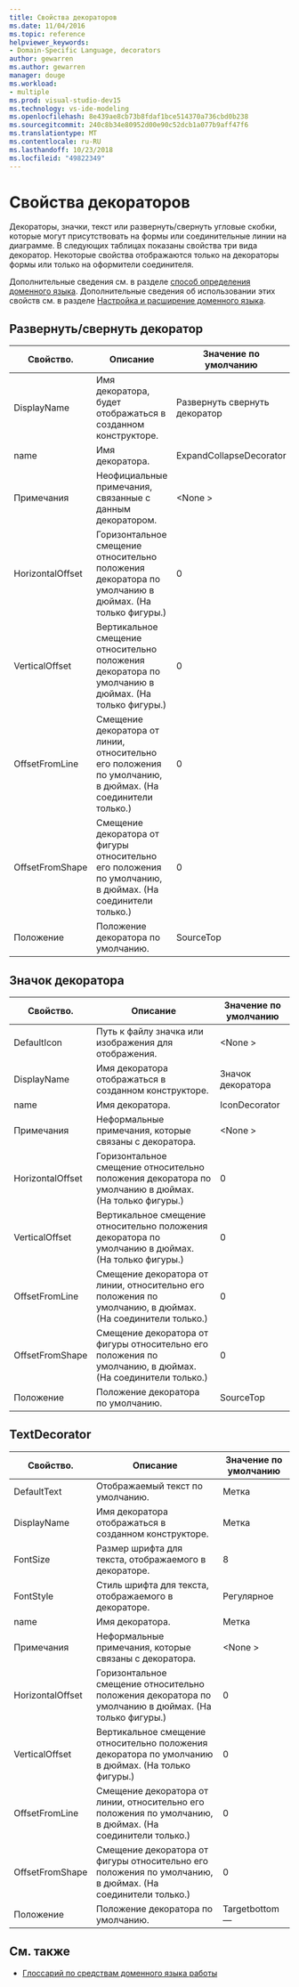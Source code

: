 ```yaml
---
title: Свойства декораторов
ms.date: 11/04/2016
ms.topic: reference
helpviewer_keywords:
- Domain-Specific Language, decorators
author: gewarren
ms.author: gewarren
manager: douge
ms.workload:
- multiple
ms.prod: visual-studio-dev15
ms.technology: vs-ide-modeling
ms.openlocfilehash: 8e439ae8cb73b8fdaf1bce514370a736cbd0b238
ms.sourcegitcommit: 240c8b34e80952d00e90c52dcb1a077b9aff47f6
ms.translationtype: MT
ms.contentlocale: ru-RU
ms.lasthandoff: 10/23/2018
ms.locfileid: "49822349"
---
```

# <a name="properties-of-decorators"></a>Свойства декораторов
Декораторы, значки, текст или развернуть/свернуть угловые скобки, которые могут присутствовать на формы или соединительные линии на диаграмме. В следующих таблицах показаны свойства три вида декоратор. Некоторые свойства отображаются только на декораторы формы или только на оформители соединителя.

 Дополнительные сведения см. в разделе [способ определения доменного языка](../modeling/how-to-define-a-domain-specific-language.md). Дополнительные сведения об использовании этих свойств см. в разделе [Настройка и расширение доменного языка](../modeling/customizing-and-extending-a-domain-specific-language.md).

## <a name="expandcollapse-decorator"></a>Развернуть/свернуть декоратор

|Свойство.|Описание|Значение по умолчанию|
|-|-|-|
|DisplayName|Имя декоратора, будет отображаться в созданном конструкторе.|Развернуть свернуть декоратор|
|name|Имя декоратора.|ExpandCollapseDecorator|
|Примечания|Неофициальные примечания, связанные с данным декоратором.|\<None >|
|HorizontalOffset|Горизонтальное смещение относительно положения декоратора по умолчанию в дюймах. (На только фигуры.)|0|
|VerticalOffset|Вертикальное смещение относительно положения декоратора по умолчанию в дюймах. (На только фигуры.)|0|
|OffsetFromLine|Смещение декоратора от линии, относительно его положения по умолчанию, в дюймах. (На соединители только.)|0|
|OffsetFromShape|Смещение декоратора от фигуры относительно его положения по умолчанию, в дюймах. (На соединители только.)|0|
|Положение|Положение декоратора по умолчанию.|SourceTop|

## <a name="icon-decorator"></a>Значок декоратора

|Свойство.|Описание|Значение по умолчанию|
|-|-|-|
|DefaultIcon|Путь к файлу значка или изображения для отображения.|\<None >|
|DisplayName|Имя декоратора отображаться в созданном конструкторе.|Значок декоратора|
|name|Имя декоратора.|IconDecorator|
|Примечания|Неформальные примечания, которые связаны с декоратора.|\<None >|
|HorizontalOffset|Горизонтальное смещение относительно положения декоратора по умолчанию в дюймах. (На только фигуры.)|0|
|VerticalOffset|Вертикальное смещение относительно положения декоратора по умолчанию в дюймах. (На только фигуры.)|0|
|OffsetFromLine|Смещение декоратора от линии, относительно его положения по умолчанию, в дюймах. (На соединители только.)|0|
|OffsetFromShape|Смещение декоратора от фигуры относительно его положения по умолчанию, в дюймах. (На соединители только.)|0|
|Положение|Положение декоратора по умолчанию.|SourceTop|

## <a name="textdecorator"></a>TextDecorator

|Свойство.|Описание|Значение по умолчанию|
|-|-|-|
|DefaultText|Отображаемый текст по умолчанию.|Метка|
|DisplayName|Имя декоратора отображаться в созданном конструкторе.|Метка|
|FontSize|Размер шрифта для текста, отображаемого в декораторе.|8|
|FontStyle|Стиль шрифта для текста, отображаемого в декораторе.|Регулярное|
|name|Имя декоратора.|Метка|
|Примечания|Неформальные примечания, которые связаны с декоратора.|\<None >|
|HorizontalOffset|Горизонтальное смещение относительно положения декоратора по умолчанию в дюймах. (На только фигуры.)|0|
|VerticalOffset|Вертикальное смещение относительно положения декоратора по умолчанию в дюймах. (На только фигуры.)|0|
|OffsetFromLine|Смещение декоратора от линии, относительно его положения по умолчанию, в дюймах. (На соединители только.)|0|
|OffsetFromShape|Смещение декоратора от фигуры относительно его положения по умолчанию, в дюймах. (На соединители только.)|0|
|Положение|Положение декоратора по умолчанию.|Targetbottom —|

## <a name="see-also"></a>См. также

- [Глоссарий по средствам доменного языка работы](http://msdn.microsoft.com/ca5e84cb-a315-465c-be24-76aa3df276aa)